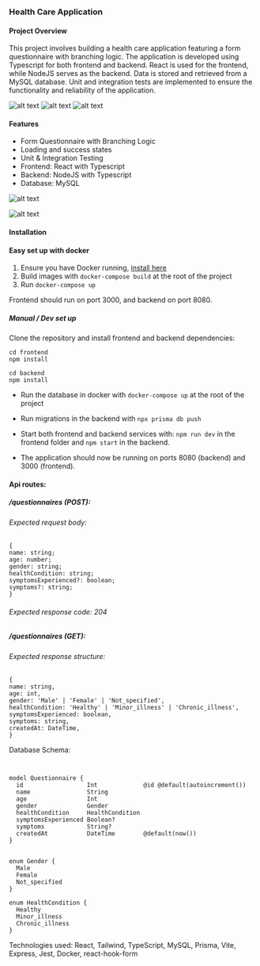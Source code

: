 ### Health Care Application

#### Project Overview

This project involves building a health care application featuring a form questionnaire with branching logic. The application is developed using Typescript for both frontend and backend. React is used for the frontend, while NodeJS serves as the backend. Data is stored and retrieved from a MySQL database. Unit and integration tests are implemented to ensure the functionality and reliability of the application.

![alt text](image-3.png)
![alt text](image-4.png)
![alt text](image-5.png)

#### Features

- Form Questionnaire with Branching Logic
- Loading and success states
- Unit & Integration Testing
- Frontend: React with Typescript
- Backend: NodeJS with Typescript
- Database: MySQL

![alt text](image-6.png)

![alt text](image-7.png)

#### Installation

#### Easy set up with docker

1. Ensure you have Docker running, [install here](https://www.docker.com/get-started/)
2. Build images with `docker-compose build` at the root of the project
3. Run `docker-compose up`

Frontend should run on port 3000, and backend on port 8080.

##### Manual / Dev set up

Clone the repository and install frontend and backend dependencies:

```
cd frontend
npm install
```

```
cd backend
npm install
```

- Run the database in docker with `docker-compose up` at the root of the project

- Run migrations in the backend with `npx prisma db push`

- Start both frontend and backend services with: `npm run dev` in the frontend folder and `npm start` in the backend.

- The application should now be running on ports 8080 (backend) and 3000 (frontend).

#### Api routes:

##### /questionnaires (POST):

###### Expected request body:

```
{
name: string;
age: number;
gender: string;
healthCondition: string;
symptomsExperienced?: boolean;
symptoms?: string;
}
```

###### Expected response code: 204

##### /questionnaires (GET):

###### Expected response structure:

```
{
name: string,
age: int,
gender: 'Male' | 'Female' | 'Not_specified',
healthCondition: 'Healthy' | 'Minor_illness' | 'Chronic_illness',
symptomsExperienced: boolean,
symptoms: string,
createdAt: DateTime,
}
```

Database Schema:

```


model Questionnaire {
  id                  Int             @id @default(autoincrement())
  name                String
  age                 Int
  gender              Gender
  healthCondition     HealthCondition
  symptomsExperienced Boolean?
  symptoms            String?
  createdAt           DateTime        @default(now())
}


enum Gender {
  Male
  Female
  Not_specified
}

enum HealthCondition {
  Healthy
  Minor_illness
  Chronic_illness
}

```

Technologies used:
React, Tailwind, TypeScript, MySQL, Prisma, Vite, Express, Jest, Docker, react-hook-form
